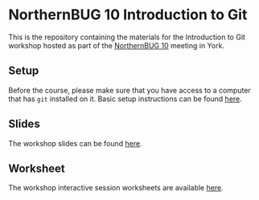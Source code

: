 # NorthernBUG 10 Introduction to Git

This is the repository containing the materials for the Introduction to Git workshop hosted as part of the [NorthernBUG 10](https://northernbug.github.io/northernbug10) meeting in York.

## Setup

Before the course, please make sure that you have access to a computer that has `git` installed on it.
Basic setup instructions can be found [here](./SETUP.md).

## Slides

The workshop slides can be found [here](./introduction-to-git.pdf).

## Worksheet

The workshop interactive session worksheets are available [here](./git-workshop.md).
